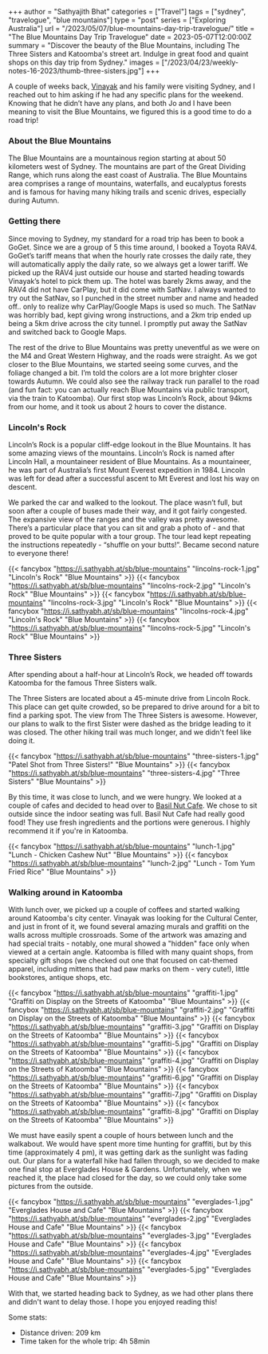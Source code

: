 +++
author = "Sathyajith Bhat"
categories = ["Travel"]
tags = ["sydney", "travelogue", "blue mountains"]
type = "post"
series = ["Exploring Australia"]
url = "/2023/05/07/blue-mountains-day-trip-travelogue/"
title = "The Blue Mountains Day Trip Travelogue"
date = 2023-05-07T12:00:00Z
summary = "Discover the beauty of the Blue Mountains, including The Three Sisters and Katoomba's street art. Indulge in great food and quaint shops on this day trip from Sydney."
images = ["/2023/04/23/weekly-notes-16-2023/thumb-three-sisters.jpg"]
+++

A couple of weeks back, [Vinayak](https://twitter.com/Vinayakh) and his family were visiting Sydney, and I reached out to him asking if he had any specific plans for the weekend. Knowing that he didn’t have any plans, and both Jo and I have been meaning to visit the Blue Mountains, we figured this is a good time to do a road trip!

### About the Blue Mountains

The Blue Mountains are a mountainous region starting at about 50 kilometers west of Sydney. The mountains are part of the Great Dividing Range, which runs along the east coast of Australia. The Blue Mountains area comprises a range of mountains, waterfalls, and eucalyptus forests and is famous for having many hiking trails and scenic drives, especially during Autumn.

### Getting there

Since moving to Sydney, my standard for a road trip has been to book a GoGet. Since we are a group of 5 this time around, I booked a Toyota RAV4. GoGet’s tariff means that when the hourly rate crosses the daily rate, they will automatically apply the daily rate, so we always get a lower tariff. We picked up the RAV4 just outside our house and started heading towards Vinayak’s hotel to pick them up. The hotel was barely 2kms away, and the RAV4 did not have CarPlay, but it did come with SatNav. I always wanted to try out the SatNav, so I punched in the street number and name and headed off.. only to realize why CarPlay/Google Maps is used so much. The SatNav was horribly bad, kept giving wrong instructions, and a 2km trip ended up being a 5km drive across the city tunnel. I promptly put away the SatNav and switched back to Google Maps.

The rest of the drive to Blue Mountains was pretty uneventful as we were on the M4 and Great Western Highway, and the roads were straight. As we got closer to the Blue Mountains, we started seeing some curves, and the foliage changed a bit. I’m told the colors are a lot more brighter closer towards Autumn. We could also see the railway track run parallel to the road (and fun fact: you can actually reach Blue Mountains via public transport, via the train to Katoomba). Our first stop was Lincoln’s Rock, about 94kms from our home, and it took us about 2 hours to cover the distance.

### Lincoln's Rock 

Lincoln’s Rock is a popular cliff-edge lookout in the Blue Mountains. It has some amazing views of the mountains. Lincoln’s Rock is named after Lincoln Hall, a mountaineer resident of Blue Mountains. As a mountaineer, he was part of Australia’s first Mount Everest expedition in 1984. Lincoln was left for dead after a successful ascent to Mt Everest and lost his way on descent.

We parked the car and walked to the lookout. The place wasn’t full, but soon after a couple of buses made their way, and it got fairly congested. The expansive view of the ranges and the valley was pretty awesome. There’s a particular place that you can sit and grab a photo of - and that proved to be quite popular with a tour group. The tour lead kept repeating the instructions repeatedly - “shuffle on your butts!”. Became second nature to everyone there!

{{< fancybox "https://i.sathyabh.at/sb/blue-mountains" "lincolns-rock-1.jpg" "Lincoln's Rock" "Blue Mountains" >}}
{{< fancybox "https://i.sathyabh.at/sb/blue-mountains" "lincolns-rock-2.jpg" "Lincoln's Rock" "Blue Mountains" >}}
{{< fancybox "https://i.sathyabh.at/sb/blue-mountains" "lincolns-rock-3.jpg" "Lincoln's Rock" "Blue Mountains" >}}
{{< fancybox "https://i.sathyabh.at/sb/blue-mountains" "lincolns-rock-4.jpg" "Lincoln's Rock" "Blue Mountains" >}}
{{< fancybox "https://i.sathyabh.at/sb/blue-mountains" "lincolns-rock-5.jpg" "Lincoln's Rock" "Blue Mountains" >}}


### Three Sisters 

After spending about a half-hour at Lincoln’s Rock, we headed off towards Katoomba for the famous Three Sisters walk.

The Three Sisters are located about a 45-minute drive from Lincoln Rock. This place can get quite crowded, so be prepared to drive around for a bit to find a parking spot. The view from The Three Sisters is awesome. However, our plans to walk to the first Sister were dashed as the bridge leading to it was closed. The other hiking trail was much longer, and we didn't feel like doing it.

{{< fancybox "https://i.sathyabh.at/sb/blue-mountains" "three-sisters-1.jpg" "Patel Shot from Three Sisters!" "Blue Mountains" >}}
{{< fancybox "https://i.sathyabh.at/sb/blue-mountains" "three-sisters-4.jpg" "Three Sisters" "Blue Mountains" >}}

By this time, it was close to lunch, and we were hungry. We looked at a couple of cafes and decided to head over to [Basil Nut Cafe](https://goo.gl/maps/tevcC3oMkqfNVELd6). We chose to sit outside since the indoor seating was full. Basil Nut Cafe had really good food! They use fresh ingredients and the portions were generous. I highly recommend it if you're in Katoomba.

{{< fancybox "https://i.sathyabh.at/sb/blue-mountains" "lunch-1.jpg" "Lunch - Chicken Cashew Nut" "Blue Mountains" >}}
{{< fancybox "https://i.sathyabh.at/sb/blue-mountains" "lunch-2.jpg" "Lunch - Tom Yum Fried Rice" "Blue Mountains" >}}


### Walking around in Katoomba

With lunch over, we picked up a couple of coffees and started walking around Katoomba's city center. Vinayak was looking for the Cultural Center, and just in front of it, we found several amazing murals and graffiti on the walls across multiple crossroads. Some of the artwork was amazing and had special traits - notably, one mural showed a "hidden" face only when viewed at a certain angle. Katoomba is filled with many quaint shops, from specialty gift shops (we checked out one that focused on cat-themed apparel, including mittens that had paw marks on them - very cute!), little bookstores, antique shops, etc.

{{< fancybox "https://i.sathyabh.at/sb/blue-mountains" "graffiti-1.jpg" "Graffiti on Display on the Streets of Katoomba" "Blue Mountains" >}}
{{< fancybox "https://i.sathyabh.at/sb/blue-mountains" "graffiti-2.jpg" "Graffiti on Display on the Streets of Katoomba" "Blue Mountains" >}}
{{< fancybox "https://i.sathyabh.at/sb/blue-mountains" "graffiti-3.jpg" "Graffiti on Display on the Streets of Katoomba" "Blue Mountains" >}}
{{< fancybox "https://i.sathyabh.at/sb/blue-mountains" "graffiti-5.jpg" "Graffiti on Display on the Streets of Katoomba" "Blue Mountains" >}}
{{< fancybox "https://i.sathyabh.at/sb/blue-mountains" "graffiti-4.jpg" "Graffiti on Display on the Streets of Katoomba" "Blue Mountains" >}}
{{< fancybox "https://i.sathyabh.at/sb/blue-mountains" "graffiti-6.jpg" "Graffiti on Display on the Streets of Katoomba" "Blue Mountains" >}}
{{< fancybox "https://i.sathyabh.at/sb/blue-mountains" "graffiti-7.jpg" "Graffiti on Display on the Streets of Katoomba" "Blue Mountains" >}}
{{< fancybox "https://i.sathyabh.at/sb/blue-mountains" "graffiti-8.jpg" "Graffiti on Display on the Streets of Katoomba" "Blue Mountains" >}}


We must have easily spent a couple of hours between lunch and the walkabout. We would have spent more time hunting for graffiti, but by this time (approximately 4 pm), it was getting dark as the sunlight was fading out. Our plans for a waterfall hike had fallen through, so we decided to make one final stop at Everglades House & Gardens. Unfortunately, when we reached it, the place had closed for the day, so we could only take some pictures from the outside.

{{< fancybox "https://i.sathyabh.at/sb/blue-mountains" "everglades-1.jpg" "Everglades House and Cafe" "Blue Mountains" >}}
{{< fancybox "https://i.sathyabh.at/sb/blue-mountains" "everglades-2.jpg" "Everglades House and Cafe" "Blue Mountains" >}}
{{< fancybox "https://i.sathyabh.at/sb/blue-mountains" "everglades-3.jpg" "Everglades House and Cafe" "Blue Mountains" >}}
{{< fancybox "https://i.sathyabh.at/sb/blue-mountains" "everglades-4.jpg" "Everglades House and Cafe" "Blue Mountains" >}}
{{< fancybox "https://i.sathyabh.at/sb/blue-mountains" "everglades-5.jpg" "Everglades House and Cafe" "Blue Mountains" >}}

With that, we started heading back to Sydney, as we had other plans there and didn't want to delay those. I hope you enjoyed reading this!

Some stats:

* Distance driven: 209 km
* Time taken for the whole trip: 4h 58min
